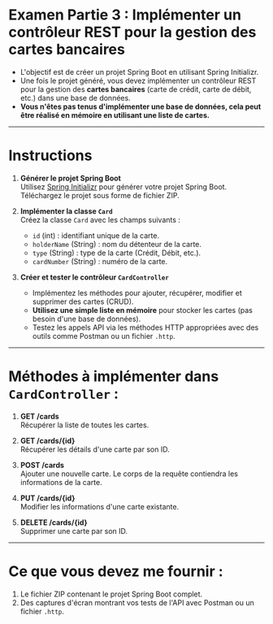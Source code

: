 # **Examen Partie 3 : Implémenter un contrôleur REST pour la gestion des cartes bancaires**

- L'objectif est de créer un projet Spring Boot en utilisant Spring Initializr.
- Une fois le projet généré, vous devez implémenter un contrôleur REST pour la gestion des **cartes bancaires** (carte de crédit, carte de débit, etc.) dans une base de données.
- **Vous n'êtes pas tenus d'implémenter une base de données, cela peut être réalisé en mémoire en utilisant une liste de cartes.**

---

# Instructions

1. **Générer le projet Spring Boot**  
Utilisez [Spring Initializr](https://start.spring.io/) pour générer votre projet Spring Boot. Téléchargez le projet sous forme de fichier ZIP.

2. **Implémenter la classe `Card`**  
Créez la classe `Card` avec les champs suivants :
   - `id` (int) : identifiant unique de la carte.
   - `holderName` (String) : nom du détenteur de la carte.
   - `type` (String) : type de la carte (Crédit, Débit, etc.).
   - `cardNumber` (String) : numéro de la carte.

3. **Créer et tester le contrôleur `CardController`**  
   - Implémentez les méthodes pour ajouter, récupérer, modifier et supprimer des cartes (CRUD).
   - **Utilisez une simple liste en mémoire** pour stocker les cartes (pas besoin d'une base de données).
   - Testez les appels API via les méthodes HTTP appropriées avec des outils comme Postman ou un fichier `.http`.

---

# Méthodes à implémenter dans `CardController` :

1. **GET /cards**  
   Récupérer la liste de toutes les cartes.

2. **GET /cards/{id}**  
   Récupérer les détails d'une carte par son ID.

3. **POST /cards**  
   Ajouter une nouvelle carte. Le corps de la requête contiendra les informations de la carte.

4. **PUT /cards/{id}**  
   Modifier les informations d'une carte existante.

5. **DELETE /cards/{id}**  
   Supprimer une carte par son ID.

---

# Ce que vous devez me fournir :

1. Le fichier ZIP contenant le projet Spring Boot complet.
2. Des captures d'écran montrant vos tests de l'API avec Postman ou un fichier `.http`.

